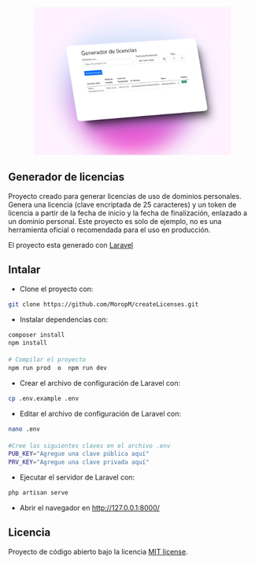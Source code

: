 


<p align="center">
    <a href="https://github.com/MoropM/createLicenses" target="_blank"><img src="https://raw.githubusercontent.com/MoropM/createLicenses/refs/heads/master/generate_licenses.webp" width="400"></a>
</p>

## Generador de licencias

Proyecto creado para generar licencias de uso de dominios personales.
Genera una licencia (clave encriptada de 25 caracteres) y un token de licencia a partir de la fecha de inicio y la fecha de finalización, enlazado a un dominio personal.
Este proyecto es solo de ejemplo, no es una herramienta oficial o recomendada para el uso en producción. 

El proyecto esta generado con [Laravel](https://laravel.com)

## Intalar

- Clone el proyecto con:
```bash	
git clone https://github.com/MoropM/createLicenses.git
```
- Instalar dependencias con:
```bash
composer install
npm install

# Compilar el proyecto
npm run prod  o  npm run dev
```
- Crear el archivo de configuración de Laravel con:
```bash
cp .env.example .env
```
- Editar el archivo de configuración de Laravel con:
```bash
nano .env

#Cree las siguientes claves en el archivo .env
PUB_KEY="Agregue una clave pública aquí"
PRV_KEY="Agregue una clave privada aquí"
```
- Ejecutar el servidor de Laravel con:
```bash
php artisan serve
```
- Abrir el navegador en http://127.0.0.1:8000/

## Licencia

Proyecto de código abierto bajo la licencia [MIT license](https://opensource.org/licenses/MIT). 
